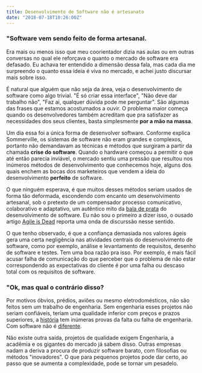 ```yaml
---
title: Desenvolvimento de Software não é artesanato
date: "2018-07-18T10:26:00Z"
---
```


### "Software vem sendo feito de forma artesanal.

Era mais ou menos isso que meu coorientador dizia nas aulas ou em outras
conversas no qual ele reforçava o quanto o mercado de software era defasado. Eu
achava ter entendido a dimensão dessa fala, mas cada dia me surpreendo o quanto
essa ideia é viva no mercado, e achei justo discursar mais sobre isso.

É natural que alguém que não seja da área, veja o desenvolvimento de software
como algo trivial. "É só criar essa interface", "Não deve dar trabalho não",
"Faz ai, qualquer dúvida pode me perguntar". São algumas das frases que estamos
acostumados a ouvir. O problema maior começa quando os desenvolvedores também
acreditam que pra satisfazer as necessidades dos seus clientes, basta
simplesmente **por a mão na massa**.

Um dia essa foi a única forma de desenvolver software. Conforme explica
Sommerville, os sistemas de software não eram grandes e complexos, portanto não
demandavam as técnicas e métodos que surgiram a partir da chamada **crise do
software**. Quando o hardware começou a permitir o que até então parecia
inviável, o mercado sentiu uma pressão que resultou nos inúmeros métodos de
desenvolvimento que conhecemos hoje, alguns dos quais enchem as bocas dos
marketeiros que vendem a ideia do desenvolvimento **perfeito** de software.

O que ninguém esperava, é que muitos desses métodos seriam usados de forma tão
deformada, escondendo com encanto um desenvolvimento artesanal, sob o
pretexto de um compensador processo comunicativo, colaborativo e adaptativo, um
autêntico mito da [bala de
prata](http://www.cs.nott.ac.uk/~pszcah/G51ISS/Documents/NoSilverBullet.html) do
desenvolvimento de software. Eu não sou o primeiro a dizer isso, o ousado
artigo [Agile is Dead](https://www.linkedin.com/pulse/agile-dead-matthew-kern/)
reporta uma onda de discurssão nesse sentido.

O que tenho observado, é que a confiança demasiada nos valores ágeis gera uma
certa negligência nas atividades centrais do desenvolvimento de software, como
por exemplo, análise e levantamento de requisitos, desenho de software e testes. Tem uma boa
razão pra isso. Por exemplo, é mais fácil acusar falha de comunicação do que perceber que o
problema de não estar correspondendo as expectativas do cliente é por uma falha
ou descaso total com os requisitos de software.

### "Ok, mas qual o contrário disso?

Por motivos óbvios, prédios, aviões ou mesmo eletrodomésticos, não são feitos sem
um trabalho de engenharia. Sem engenharia esses projetos não seriam confiáveis,
teriam uma qualidade inferior com preços e prazos superiores, a
[história](https://www.bbc.com/portuguese/noticias/2014/05/140530_erros_ciencia_engenharia_rb) tem
inúmeras provas da falta ou falha de engenharia. Com software não é
[diferente](https://www.bbc.com/portuguese/noticias/2015/05/150513_vert_fut_bug_digital_ml).

Não existe outra saída, projetos de qualidade exigem Engenharia,
a acadêmia e os gigantes do mercado já sabem disso. Outras empresas nadam a deriva
a procura de produzir software barato, com filosofias ou métodos "inovadores".
O que para pequenos projetos pode dar certo, ao passo que se aumenta a complexidade,
pode se tornar um pesadelo.
